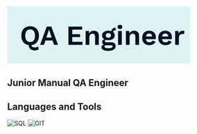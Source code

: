 ![Header](https://github.com/Viantonova25/Viantonova25/blob/main/1.PNG)

## Junior Manual QA Engineer

## Languages and Tools
![SQL](https://img.shields.io/badge/-SQL-090909?style=for-the-badge&logo=SQL&logoColor=47C5FB)
![GIT](https://img.shields.io/badge/-GIT-090909?style=for-the-badge&logo=git&logoColor=097CDB)
